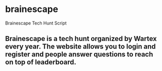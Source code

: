 # brainescape
Brainescape Tech Hunt Script
## Brainescape is a tech hunt organized by Wartex every year. The website allows you to login and register and people answer questions to reach on top of leaderboard.
